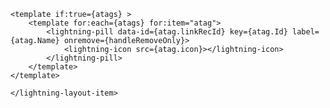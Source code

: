 <template>
    <lightning-card>
        <h3 slot="title">
            <lightning-icon icon-name="utility:connected_apps" size="small"></lightning-icon>
            Tags
        </h3>
        <div slot="footer">
            <template if:true={atags} >
                <template for:each={atags} for:item="atag">        
                    <lightning-pill data-id={atag.linkRecId} key={atag.Id} label={atag.Name} onremove={handleRemoveOnly}>
                        <lightning-icon src={atag.icon}></lightning-icon>
                    </lightning-pill>        
                </template>
            </template>    
        </div>
        <p class="slds-p-horizontal_small">

            <template if:true={hideTags}>
                <lightning-layout-item padding="around-small"  >
                        <template if:true={parentEditAccess}>                
                            <lightning-button variant="base" label="Add Tags" onclick={handleShowTagClick} class="slds-m-left_x-small"></lightning-button>                            
                        </template>                
                        <template if:false={parentEditAccess}>
                            <div class="slds-text-heading_x-small">
                                Tags
                            </div>
                        </template>    
                </lightning-layout-item>
                </template>    

                <template if:false={hideTags}>
                
                        <template if:true={parentEditAccess}>
                    
                            <template if:true={showCategory}>
                                
                            <div class="slds-form-element__control slds-p-bottom_x_medium" >
                                <template if:true={catOptions}>
                                <lightning-combobox
                                name="Category"
                                label=""
                                value={selcat}
                                placeholder="Select Category"
                                options={catOptions}
                                onchange={handleCatChange} >
                                </lightning-combobox>
                                </template>
                            </div>    
                            
                            </template>
                            
                            <div class="slds-form-element__control">
                                <input data-id="taginput" name="input" list="valueList" placeholder="Select Tag" class="slds-input taginput" type="text" value={value} onchange={handleChange}  />
                                <datalist id="valueList" class="valueList">
                                <template if:true={tags}>
                                    <template for:each={tags} for:item='tag'>
                                        <option key={tag.Id} value={tag.Name}></option>
                                    </template>
                                </template>
                                </datalist>
                            </div>
                    
                        </template>
                
                </template>                    
        </p>
    </lightning-card>    

    <br/>

    <div class="slds-card">
    <lightning-layout  multiple-rows="true">
    <template if:true={hideTags}>
    <lightning-layout-item padding="around-small"  >
            <template if:true={parentEditAccess}>                
                <lightning-button variant="base" label="Add Tags" onclick={handleShowTagClick} class="slds-m-left_x-small"></lightning-button>                            
            </template>                
            <template if:false={parentEditAccess}>
                <div class="slds-text-heading_x-small">
                    Tags
                </div>
            </template>    
    </lightning-layout-item>
    </template>    

    <template if:false={hideTags}>
    <lightning-layout-item  size="12" padding="around-medium">

        <template if:true={parentEditAccess}>
    
            <template if:true={showCategory}>
                
            <div class="slds-form-element__control slds-p-bottom_x_medium" >
                <template if:true={catOptions}>
                <lightning-combobox
                name="Category"
                label=""
                value={selcat}
                placeholder="Select Category"
                options={catOptions}
                onchange={handleCatChange} >
                </lightning-combobox>
                </template>
            </div>    
            
            </template>
            
            <div class="slds-form-element__control">
                <input data-id="taginput" name="input" list="valueList" placeholder="Select Tag" class="slds-input taginput" type="text" value={value} onchange={handleChange}  />
                <datalist id="valueList" class="valueList">
                <template if:true={tags}>
                    <template for:each={tags} for:item='tag'>
                        <option key={tag.Id} value={tag.Name}></option>
                    </template>
                </template>
                </datalist>
            </div>
    
        </template>
    </lightning-layout-item>

</template>    

<lightning-layout-item >        
    
    <template if:true={atags} >
        <template for:each={atags} for:item="atag">        
            <lightning-pill data-id={atag.linkRecId} key={atag.Id} label={atag.Name} onremove={handleRemoveOnly}>
                <lightning-icon src={atag.icon}></lightning-icon>
            </lightning-pill>        
        </template>
    </template>    
    
    </lightning-layout-item>

</lightning-layout>
    </div>
</template>